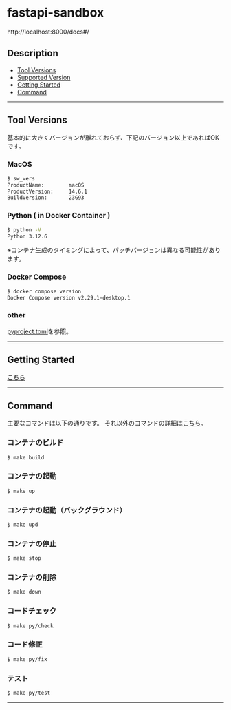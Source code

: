 # fastapi-sandbox

http://localhost:8000/docs#/


## Description

- [Tool Versions](#tool-versions)
- [Supported Version](#supported-version)
- [Getting Started](#getting-started)
- [Command](#command)

---

## Tool Versions
基本的に大きくバージョンが離れておらず、下記のバージョン以上であればOKです。

### MacOS

```zsh
$ sw_vers
ProductName:		macOS
ProductVersion:		14.6.1
BuildVersion:		23G93
```

### Python ( in Docker Container )

```zsh
$ python -V
Python 3.12.6
```

※コンテナ生成のタイミングによって、パッチバージョンは異なる可能性があります。

### Docker Compose
```zsh
$ docker compose version
Docker Compose version v2.29.1-desktop.1
```

### other

[pyproject.toml](./pyproject.toml)を参照。

---

## Getting Started

[こちら](./readme/01_GETTING_STARTED.md)

---

## Command

主要なコマンドは以下の通りです。
それ以外のコマンドの詳細は[こちら](./readme/02_COMMAND.md)。

### コンテナのビルド

```zsh
$ make build
```

### コンテナの起動

```zsh
$ make up
```

### コンテナの起動（バックグラウンド）

```zsh
$ make upd
```

### コンテナの停止

```zsh
$ make stop
```

### コンテナの削除

```zsh
$ make down

```

### コードチェック

```zsh
$ make py/check
```

### コード修正

```zsh
$ make py/fix
```

### テスト

```zsh
$ make py/test
```

---
